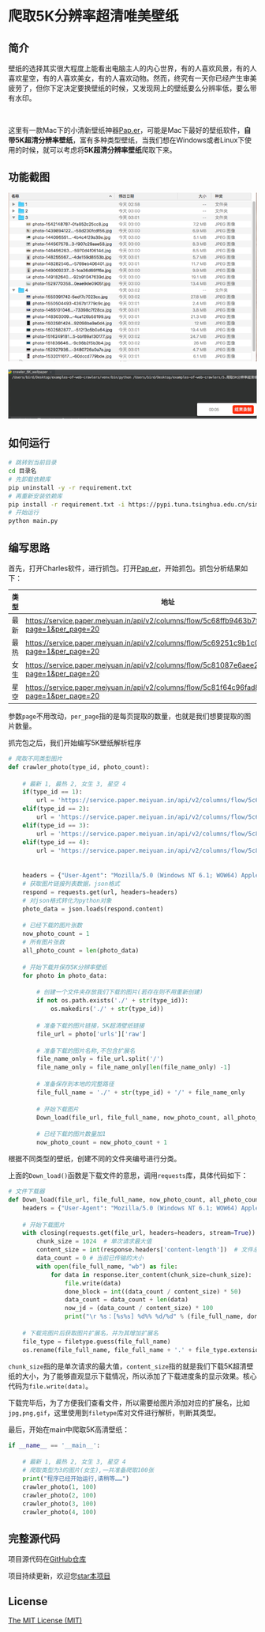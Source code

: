 # 爬取5K分辨率超清唯美壁纸

## 简介

壁纸的选择其实很大程度上能看出电脑主人的内心世界，有的人喜欢风景，有的人喜欢星空，有的人喜欢美女，有的人喜欢动物。然而，终究有一天你已经产生审美疲劳了，但你下定决定要换壁纸的时候，又发现网上的壁纸要么分辨率低，要么带有水印。

<br />

这里有一款Mac下的小清新壁纸神器[Pap.er][3]，可能是Mac下最好的壁纸软件，**自带5K超清分辨率壁纸**，富有多种类型壁纸，当我们想在Windows或者Linux下使用的时候，就可以考虑将**5K超清分辨率壁纸**爬取下来。


## 功能截图

![](example1.png)

![](example2.gif)


## 如何运行

```bash
# 跳转到当前目录
cd 目录名
# 先卸载依赖库
pip uninstall -y -r requirement.txt
# 再重新安装依赖库
pip install -r requirement.txt -i https://pypi.tuna.tsinghua.edu.cn/simple
# 开始运行
python main.py
```



## 编写思路

首先，打开Charles软件，进行抓包。打开[Pap.er][3]，开始抓包。抓包分析结果如下：

| 类型 | 地址                                                         |
| ---- | ------------------------------------------------------------ |
| 最新 | https://service.paper.meiyuan.in/api/v2/columns/flow/5c68ffb9463b7fbfe72b0db0?page=1&per_page=20 |
| 最热 | https://service.paper.meiyuan.in/api/v2/columns/flow/5c69251c9b1c011c41bb97be?page=1&per_page=20 |
| 女生 | https://service.paper.meiyuan.in/api/v2/columns/flow/5c81087e6aee28c541eefc26?page=1&per_page=20 |
| 星空 | https://service.paper.meiyuan.in/api/v2/columns/flow/5c81f64c96fad8fe211f5367?page=1&per_page=20 |

参数`page`不用改动，`per_page`指的是每页提取的数量，也就是我们想要提取的图片数量。



抓完包之后，我们开始编写5K壁纸解析程序

```python
# 爬取不同类型图片
def crawler_photo(type_id, photo_count):

    # 最新 1, 最热 2, 女生 3, 星空 4
    if(type_id == 1):
        url = 'https://service.paper.meiyuan.in/api/v2/columns/flow/5c68ffb9463b7fbfe72b0db0?page=1&per_page=' + str(photo_count)
    elif(type_id == 2):
        url = 'https://service.paper.meiyuan.in/api/v2/columns/flow/5c69251c9b1c011c41bb97be?page=1&per_page=' + str(photo_count)
    elif(type_id == 3):
        url = 'https://service.paper.meiyuan.in/api/v2/columns/flow/5c81087e6aee28c541eefc26?page=1&per_page=' + str(photo_count)
    elif(type_id == 4):
        url = 'https://service.paper.meiyuan.in/api/v2/columns/flow/5c81f64c96fad8fe211f5367?page=1&per_page=' + str(photo_count)

    
    headers = {"User-Agent": "Mozilla/5.0 (Windows NT 6.1; WOW64) AppleWebKit/537.36 (KHTML, like Gecko) Chrome/63.0.3239.132 Safari/537.36"}
    # 获取图片链接列表数据，json格式
    respond = requests.get(url, headers=headers)
    # 对json格式转化为python对象
    photo_data = json.loads(respond.content)

    # 已经下载的图片张数
    now_photo_count = 1
    # 所有图片张数
    all_photo_count = len(photo_data)

    # 开始下载并保存5K分辨率壁纸
    for photo in photo_data:

        # 创建一个文件夹存放我们下载的图片(若存在则不用重新创建)
        if not os.path.exists('./' + str(type_id)):
            os.makedirs('./' + str(type_id))

        # 准备下载的图片链接，5K超清壁纸链接
        file_url = photo['urls']['raw']

        # 准备下载的图片名称,不包含扩展名
        file_name_only = file_url.split('/')
        file_name_only = file_name_only[len(file_name_only) -1]

        # 准备保存到本地的完整路径
        file_full_name = './' + str(type_id) + '/' + file_name_only

        # 开始下载图片
        Down_load(file_url, file_full_name, now_photo_count, all_photo_count)
        
        # 已经下载的图片数量加1
        now_photo_count = now_photo_count + 1

```



根据不同类型的壁纸，创建不同的文件夹编号进行分类。

上面的`Down_load()`函数是下载文件的意思，调用`requests`库，具体代码如下：

```python
# 文件下载器
def Down_load(file_url, file_full_name, now_photo_count, all_photo_count):
    headers = {"User-Agent": "Mozilla/5.0 (Windows NT 6.1; WOW64) AppleWebKit/537.36 (KHTML, like Gecko) Chrome/63.0.3239.132 Safari/537.36"}

    # 开始下载图片
    with closing(requests.get(file_url, headers=headers, stream=True)) as response:
        chunk_size = 1024  # 单次请求最大值
        content_size = int(response.headers['content-length'])  # 文件总大小
        data_count = 0 # 当前已传输的大小
        with open(file_full_name, "wb") as file:
            for data in response.iter_content(chunk_size=chunk_size):
                file.write(data)
                done_block = int((data_count / content_size) * 50)
                data_count = data_count + len(data)
                now_jd = (data_count / content_size) * 100
                print("\r %s：[%s%s] %d%% %d/%d" % (file_full_name, done_block * '█', ' ' * (50 - 1 - done_block), now_jd, now_photo_count, all_photo_count), end=" ")

    # 下载完图片后获取图片扩展名，并为其增加扩展名
    file_type = filetype.guess(file_full_name)
    os.rename(file_full_name, file_full_name + '.' + file_type.extension)
```



`chunk_size`指的是单次请求的最大值，`content_size`指的就是我们下载5K超清壁纸的大小，为了能够直观显示下载情况，所以添加了下载进度条的显示效果。核心代码为`file.write(data)`。



下载完毕后，为了方便我们查看文件，所以需要给图片添加对应的扩展名，比如`jpg,png,gif`，这里使用到`filetype`库对文件进行解析，判断其类型。





最后，开始在main中爬取5K高清壁纸：

```python
if __name__ == '__main__':

    # 最新 1, 最热 2, 女生 3, 星空 4
    # 爬取类型为3的图片(女生),一共准备爬取100张
    print("程序已经开始运行,请稍等……")
    crawler_photo(1, 100)
    crawler_photo(2, 100)
    crawler_photo(3, 100)
    crawler_photo(4, 100)
```






## 完整源代码
项目源代码在[GitHub仓库][1]

项目持续更新，欢迎您[star本项目][1]



## License
[The MIT License (MIT)][2]



[1]:https://github.com/shengqiangzhang/examples-of-web-crawlers
[2]:http://opensource.org/licenses/MIT
[3]:http://paper.meiyuan.in/

